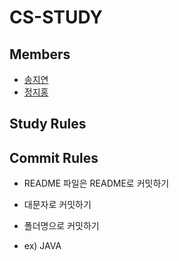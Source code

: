# CS-STUDY


## Members

- [송지연](https://github.com/Jiyeon526)
- [정지홍](https://github.com/JeongJihong)



## Study Rules





## Commit Rules

- README 파일은 README로 커밋하기
- 대문자로 커밋하기
- 폴더명으로 커밋하기

- ex) JAVA
